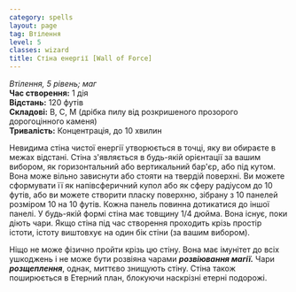 ```yaml
---
category: spells
layout: page
tag: Втілення
level: 5
classes: wizard
title: Стіна енергії [Wall of Force]
---
```


_Втілення, 5 рівень; маг_    
**Час створення:** 1 дія    
**Відстань:** 120 футів    
**Складові:** В, С, М (дрібка пилу від розкришеного прозорого дорогоцінного каменя)    
**Тривалість:** Концентрація, до 10 хвилин    

Невидима стіна чистої енергії утворюється в точці, яку ви обираєте в межах відстані. Стіна з'являється в будь-якій орієнтації за вашим вибором, як горизонтальний або вертикальний бар'єр, або під кутом. Вона може вільно зависнути або стояти на твердій поверхні. Ви можете сформувати її як напівсферичний купол або як сферу радіусом до 10 футів, або ви можете створити пласку поверхню, зібрану з 10 панелей розміром 10 на 10 футів. Кожна панель повинна дотикатися до іншої панелі. У будь-якій формі стіна має товщину 1/4 дюйма. Вона існує, поки діють чари. Якщо стіна під час створення проходить крізь простір істоти, істоту виштовхує на один бік стіни (за вашим вибором).    

Ніщо не може фізично пройти крізь цю стіну. Вона має імунітет до всіх ушкоджень і не може бути розвіяна чарами **_розвіювання магії._** Чари **_розщеплення_**, однак, миттєво знищують стіну. Стіна також поширюється в Етерний план, блокуючи наскрізні етерні подорожі. 
